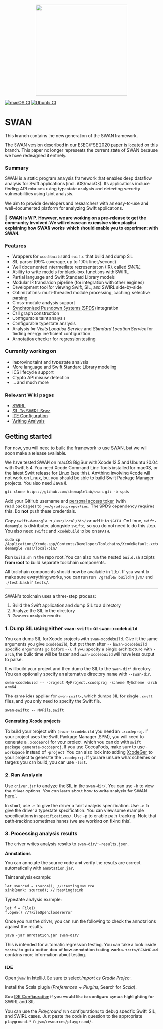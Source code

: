 <p align="center">
<img src="https://karimali.ca/resources/images/projects/swan.png" width="300">
</p>


[![macOS CI](https://github.com/themaplelab/swan/actions/workflows/macOS.yml/badge.svg)](https://github.com/themaplelab/swan/actions/workflows/macOS.yml) [![Ubuntu CI](https://github.com/themaplelab/swan/actions/workflows/ubuntu.yml/badge.svg)](https://github.com/themaplelab/swan/actions/workflows/ubuntu.yml)

# SWAN

This branch contains the new generation of the SWAN framework.

The SWAN version described in our ESEC/FSE 2020 [paper](https://karimali.ca/resources/papers/swan.pdf) is located on [this](https://github.com/themaplelab/swan/tree/2020) branch. This paper no longer represents the current state of SWAN because we have redesigned it entirely.

### Summary

SWAN is a static program analysis framework that enables deep dataflow analysis for Swift applications (incl. iOS/macOS). Its applications include finding API misuses using typestate analysis and detecting security vulnerabilities using taint analysis.

We aim to provide developers and researchers with an easy-to-use and well-documented platform for analyzing Swift applications.

:construction: **SWAN is WIP. However, we are working on a pre-release to get the community involved. We will release an extensive video playlist explaining how SWAN works, which should enable you to experiment with SWAN.**

### Features

- Wrappers for `xcodebuild` and `swiftc` that build and dump SIL
- SIL parser (99% coverage, up to 100k lines/second)
- Well documented intermediate representation (IR), called *SWIRL*
- Ability to write models for black-box functions with SWIRL
- Partial language and Swift Standard Library models
- Modular IR translation pipeline (for integration with other engines)
- Development tool for viewing Swift, SIL, and SWIRL side-by-side
- Optimizations: multi-threaded module processing, caching, selective parsing
- Cross-module analysis support
- [Synchronized Pushdown Systems (SPDS)](https://github.com/CodeShield-Security/SPDS) integration
- Call graph construction
- Configurable taint analysis
- Configurable typestate analysis
- Analysis for *Visits Location Service* and *Standard Location Service* for finding energy inefficient configuration
- Annotation checker for regression testing

### Currently working on

- Improving taint and typestate analysis
- More language and Swift Standard Library modeling
- iOS lifecycle support
- Crypto API misuse detection
- ... and much more!

### Relevant Wiki pages

- [SWIRL](https://github.com/themaplelab/swan/wiki/SWIRL)
- [SIL To SWIRL Spec](https://github.com/themaplelab/swan/wiki/SIL-To-SWIRL-Spec)
- [IDE Configuration](https://github.com/themaplelab/swan/wiki/IDE-Configuration)
- [Writing Analysis](https://github.com/themaplelab/swan/wiki/Writing-Analysis)

## Getting started

For now, you will need to build the framework to use SWAN, but we will soon make a release available.

We have tested SWAN on macOS Big Sur with Xcode 12.5 and Ubuntu 20.04 with Swift 5.4. You need Xcode Command Line Tools installed for macOS, or the latest Swift release for Linux (see [this](https://linuxconfig.org/how-to-install-swift-on-ubuntu-20-04)). Anything involving Xcode will not work on Linux, but you should be able to build Swift Package Manager projects. You also need Java 8.

```
git clone https://github.com/themaplelab/swan.git -b spds
```

Add your GitHub username and [personal access token](https://docs.github.com/en/github/authenticating-to-github/creating-a-personal-access-token) (with read:packages) to `jvm/gradle.properties`. The SPDS dependency requires this. Do **not** push these credentials.

Copy `swift-demangle` to `/usr/local/bin/` or add it to `$PATH`. On Linux, `swift-demangle` is distributed alongside `swiftc`, so you do not need to do this step. You also need `swiftc` and `xcodebuild` to be on `$PATH`.

```
sudo cp /Applications/Xcode.app/Contents/Developer/Toolchains/XcodeDefault.xctoolchain/usr/bin/swift-demangle /usr/local/bin/
```

Run `build.sh` in the repo root. You can also run the nested `build.sh` scripts **from root** to build separate toolchain components.

All toolchain components should now be available in `lib/`. If you want to make sure everything works, you can run run `./gradlew build` in `jvm/` and `./test.bash` in `tests/`.

------

SWAN's toolchain uses a three-step process:

1. Build the Swift application and dump SIL to a directory
2. Analyze the SIL in the directory
3. Process analysis results

### 1. Dump SIL using either `swan-swiftc` or `swan-xcodebuild`

You can dump SIL for Xcode projects with `swan-xcodebuild`. Give it the same arguments you give `xcodebuild`, but put them after `--` (`swan-xcodebuild` specific arguments go before `--`). If you specify a single architecture with `-arch`, the build time will be faster and `swan-xcodebuild` will have less output to parse.

It will build your project and then dump the SIL to the `swan-dir/` directory. You can optionally specify an alternative directory name with `--swan-dir`.

```
swan-xcodebuild -- -project MyProject.xcodeproj -scheme MyScheme -arch arm64
```

The same idea applies for `swan-swiftc`, which dumps SIL for single `.swift` files, and you only need to specify the Swift file.

```
swan-swiftc -- MyFile.swift
```

#### Generating Xcode projects

To build your project with `(swan-)xcodebuild` you need an `.xcodeproj`. If your project uses the Swift Package Manager (SPM), you will need to generate a `.xcodeproj` for your project, which you can do with `swift package generate-xcodeproj`. If you use CocoaPods, make sure to use `-workspace` instead of `-project`. You can also look into adding [XcodeGen](https://github.com/yonaskolb/XcodeGen) to your project to generate the `.xcodeproj`. If you are unsure what schemes or targets you can build, you can use `-list`.

### 2. Run Analysis

Use `driver.jar` to analyze the SIL in the `swan-dir/`. You can use `-h` to view the driver options. You can learn about how to write analysis for SWAN [here](https://github.com/themaplelab/swan/wiki/Writing-Analysis).\

In short, use `-t` to give the driver a taint analysis specification. Use `-e` to give the driver a typestate specification. You can view some example specifications in `specifications/`. Use `-p` to enable path-tracking. Note that path-tracking sometimes hangs (we are working on fixing this).

### 3. Processing analysis results

The driver writes analysis results to `swan-dir/*-results.json`.

**Annotations**

You can annotate the source code and verify the results are correct automatically with `annotation.jar`.

Taint analysis example:

```
let sourced = source(); //!testing!source
sink(sunk: sourced); //!testing!sink
```

Typestate analysis example:

```
let f = File()
f.open() //?FileOpenClose?error
```

Once you run the driver, you can run the following to check the annotations against the results.

```
java -jar annotation.jar swan-dir/
```

This is intended for automatic regression testing. You can take a look inside `tests/` to get a better idea of how annotation testing works. `tests/README.md` contains more information about testing.

### IDE

Open `jvm/` in IntelliJ. Be sure to select *Import as Gradle Project*.

Install the Scala plugin (*Preferences -> Plugins*, Search for *Scala*).

See [IDE Configuration](https://github.com/themaplelab/swan/wiki/IDE-Configuration) if you would like to configure syntax highlighting for SWIRL and SIL.

You can use the *Playground* run configurations to debug specific Swift, SIL, and SWIRL cases. Just paste the code in question to the appropriate `playground.*` in `jvm/resources/playground/`.
